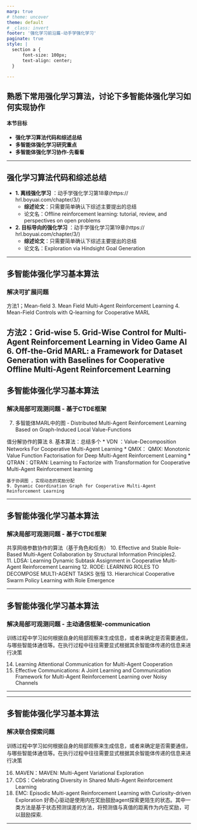 ```yaml
---
marp: true
# theme: uncover
theme: default
# _class: invert
footer: '强化学习前沿篇-动手学强化学习'
paginate: true
style: |
  section a {
      font-size: 100px;
      text-align: center;
  }

---
```



## **熟悉下常用强化学习算法，讨论下多智能体强化学习如何实现协作**

#### 本节目标
* **强化学习算法代码和综述总结**
* **多智能体强化学习研究重点**
* **多智能体强化学习协作-先看看**
---

## 强化学习算法代码和综述总结

* **1. 离线强化学习** ：动手学强化学习第18章(https:// hrl.boyuai.com/chapter/3/)
  * **综述论文**：只需要简单确认下综述主要提出的总结  
  * 论文名：Offline reinforcement learning: tutorial, review, and perspectives on open problems
* **2. 目标导向的强化学习** ：动手学强化学习第19章(https:// hrl.boyuai.com/chapter/3/)
  * **综述论文**：只需要简单确认下综述主要提出的总结
  * 论文名：Exploration via Hindsight Goal Generation
---
## 多智能体强化学习基本算法
### 解决可扩展问题
方法1；Mean-field
  3. Mean Field Multi-Agent Reinforcement Learning
  4. Mean-Field Controls with Q-learning for Cooperative MARL

方法2：Grid-wise
  5. Grid-Wise Control for Multi-Agent Reinforcement Learning in Video Game AI
  6. Off-the-Grid MARL: a Framework for Dataset Generation with Baselines for Cooperative Offline Multi-Agent Reinforcement Learning
---
## 多智能体强化学习基本算法
### 解决局部可观测问题 - 基于CTDE框架 
7. 多智能体MARL中的图 - Distributed Multi-Agent Reinforcement Learning Based on Graph-Induced Local Value-Functions

值分解协作的算法
   8. 基本算法：总结多个
      * VDN ：Value-Decomposition Networks For Cooperative Multi-Agent Learning
      * QMIX： QMIX: Monotonic Value Function Factorisation for Deep Multi-Agent Reinforcement Learning
      * QTRAN：QTRAN: Learning to Factorize with Transformation for Cooperative Multi-Agent Reinforcement learning

    基于协调图 ，实现动态的奖励分配
    9. Dynamic Coordination Graph for Cooperative Multi-Agent Reinforcement Learning


---
## 多智能体强化学习基本算法
### 解决局部可观测问题 - 基于CTDE框架

共享网络参数协作的算法（基于角色和任务）
 10. Effective and Stable Role-Based Multi-Agent Collaboration by Structural Information Principles2.   
 11. LDSA: Learning Dynamic Subtask Assignment in Cooperative Multi-Agent Reinforcement Learning
 12. RODE: LEARNING ROLES TO DECOMPOSE MULTI-AGENT TASKS   张恒
 13. Hierarchical Cooperative Swarm Policy Learning with Role Emergence

---
## 多智能体强化学习基本算法
### 解决局部可观测问题 - 主动通信框架-communication  

训练过程中学习如何根据自身的局部观察来生成信息，或者来确定是否需要通信，与哪些智能体通信等。在执行过程中往往需要显式根据其余智能体传递的信息来进行决策

14. Learning Attentional Communication for Multi-Agent Cooperation
15. Effective Communications: A Joint Learning and Communication Framework for Multi-Agent Reinforcement Learning over Noisy Channels

---

---
## 多智能体强化学习基本算法
### 解决联合探索问题   

训练过程中学习如何根据自身的局部观察来生成信息，或者来确定是否需要通信，与哪些智能体通信等。在执行过程中往往需要显式根据其余智能体传递的信息来进行决策

16. MAVEN：MAVEN: Multi-Agent Variational Exploration
17. CDS：Celebrating Diversity in Shared Multi-Agent Reinforcement Learning
18. EMC: Episodic Multi-agent Reinforcement Learning with Curiosity-driven Exploration
    好奇心驱动是使用内在奖励鼓励agent探索更陌生的状态。其中一类方法是基于状态预测误差的方法，将预测值与真值的距离作为内在奖励，可以鼓励探索.




---